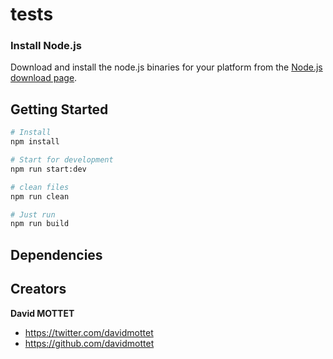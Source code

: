 # tests
### Install Node.js

Download and install the node.js binaries for your platform from the [Node.js download page](http://nodejs.org/download/).

## Getting Started
```bash
# Install
npm install

# Start for development
npm run start:dev

# clean files
npm run clean

# Just run
npm run build
```
## Dependencies

## Creators

**David MOTTET**

- <https://twitter.com/davidmottet>
- <https://github.com/davidmottet>
